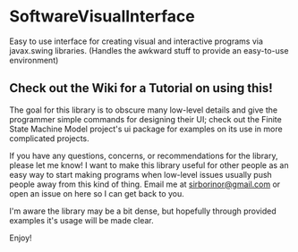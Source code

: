# SoftwareVisualInterface
Easy to use interface for creating visual and interactive programs via javax.swing libraries. (Handles the awkward stuff to provide an easy-to-use environment)

## Check out the Wiki for a Tutorial on using this!

The goal for this library is to obscure many low-level details and give the programmer simple commands for designing their UI; check out the Finite State Machine Model project's ui package for examples on its use in more complicated projects.

If you have any questions, concerns, or recommendations for the library, please let me know! I want to make this library useful for other people as an easy way to start making programs when low-level issues usually push people away from this kind of thing. Email me at sirborinor@gmail.com or open an issue on here so I can get back to you.

I'm aware the library may be a bit dense, but hopefully through provided examples it's usage will be made clear.

Enjoy!
